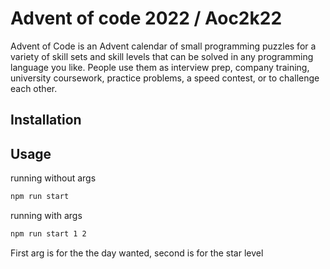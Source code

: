 # Advent of code 2022 / Aoc2k22

Advent of Code is an Advent calendar of small programming puzzles for a variety of skill sets and skill levels that can be solved in any programming language you like. People use them as interview prep, company training, university coursework, practice problems, a speed contest, or to challenge each other.


## Installation

## Usage
running without args
```bash
npm run start
```
running with args
```bash
npm run start 1 2
```

First arg is for the the day wanted, second is for the star level
